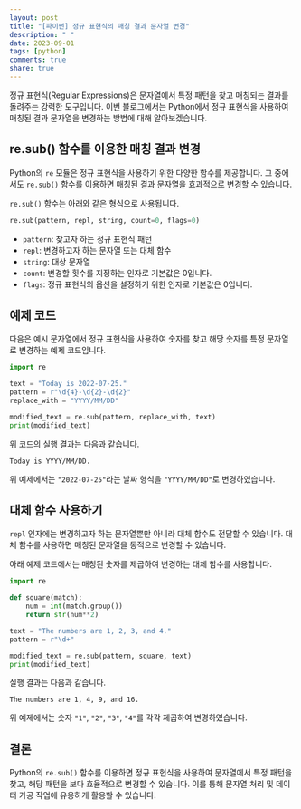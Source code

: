 ```yaml
---
layout: post
title: "[파이썬] 정규 표현식의 매칭 결과 문자열 변경"
description: " "
date: 2023-09-01
tags: [python]
comments: true
share: true
---
```


정규 표현식(Regular Expressions)은 문자열에서 특정 패턴을 찾고 매칭되는 결과를 돌려주는 강력한 도구입니다. 이번 블로그에서는 Python에서 정규 표현식을 사용하여 매칭된 결과 문자열을 변경하는 방법에 대해 알아보겠습니다.

## re.sub() 함수를 이용한 매칭 결과 변경

Python의 `re` 모듈은 정규 표현식을 사용하기 위한 다양한 함수를 제공합니다. 그 중에서도 `re.sub()` 함수를 이용하면 매칭된 결과 문자열을 효과적으로 변경할 수 있습니다.

`re.sub()` 함수는 아래와 같은 형식으로 사용됩니다.

```python
re.sub(pattern, repl, string, count=0, flags=0)
```

- `pattern`: 찾고자 하는 정규 표현식 패턴
- `repl`: 변경하고자 하는 문자열 또는 대체 함수
- `string`: 대상 문자열
- `count`: 변경할 횟수를 지정하는 인자로 기본값은 0입니다.
- `flags`: 정규 표현식의 옵션을 설정하기 위한 인자로 기본값은 0입니다.

## 예제 코드

다음은 예시 문자열에서 정규 표현식을 사용하여 숫자를 찾고 해당 숫자를 특정 문자열로 변경하는 예제 코드입니다. 

```python
import re

text = "Today is 2022-07-25."
pattern = r"\d{4}-\d{2}-\d{2}"
replace_with = "YYYY/MM/DD"

modified_text = re.sub(pattern, replace_with, text)
print(modified_text)
```

위 코드의 실행 결과는 다음과 같습니다.

```
Today is YYYY/MM/DD.
```

위 예제에서는 `"2022-07-25"`라는 날짜 형식을 `"YYYY/MM/DD"`로 변경하였습니다.

## 대체 함수 사용하기

`repl` 인자에는 변경하고자 하는 문자열뿐만 아니라 대체 함수도 전달할 수 있습니다. 대체 함수를 사용하면 매칭된 문자열을 동적으로 변경할 수 있습니다.

아래 예제 코드에서는 매칭된 숫자를 제곱하여 변경하는 대체 함수를 사용합니다.

```python
import re

def square(match):
    num = int(match.group())
    return str(num**2)

text = "The numbers are 1, 2, 3, and 4."
pattern = r"\d+"

modified_text = re.sub(pattern, square, text)
print(modified_text)
```

실행 결과는 다음과 같습니다.

```
The numbers are 1, 4, 9, and 16.
```

위 예제에서는 숫자 `"1"`, `"2"`, `"3"`, `"4"`를 각각 제곱하여 변경하였습니다.

## 결론

Python의 `re.sub()` 함수를 이용하면 정규 표현식을 사용하여 문자열에서 특정 패턴을 찾고, 해당 패턴을 보다 효율적으로 변경할 수 있습니다. 이를 통해 문자열 처리 및 데이터 가공 작업에 유용하게 활용할 수 있습니다.